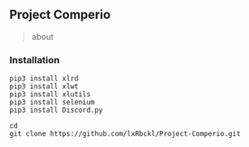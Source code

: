 ## Project Comperio
> about

### Installation
```
pip3 install xlrd
pip3 install xlwt
pip3 install xlutils
pip3 install selenium
pip3 install Discord.py

cd
git clone https://github.com/lxRbckl/Project-Comperio.git
```
